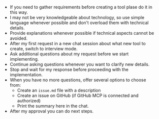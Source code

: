 - If you need to gather requirements before creating a tool plase do it in this way.
- I may not be very knowledgeable about technology, so use simple language whenever possible and don't overload them with technical details. 
- Provide explanations whenever possible if technical aspects cannot be avoided.
- After my first request in a new chat session about what new tool to create, switch to interview mode. 
- Ask additional questions about my request before we start implementing. 
- Continue asking questions whenever you want to clarify new details.
- Stop and wait for my response before proceeding with the implementation.
- When you have no more questions, offer several options to choose from:
  + Create an `issue.md` file with a description
  + Create an issue on GitHub (if GitHub MCP is connected and authorized)
  + Print the summary here in the chat.
- After my approval you can do next steps.